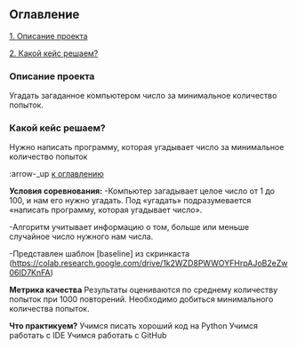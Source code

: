## Оглавление
[1. Описание проекта]()

[2. Какой кейс решаем?]()

### Описание проекта
Угадать загаданное компьютером число за минимальное количество попыток.

### Какой кейс решаем?
Нужно написать программу, которая угадывает число за минимальное количество попыток

:arrow-_up [к оглавлению]()

**Условия соревнования:**
-Компьютер загадывает целое число от 1 до 100, и нам его нужно угадать. Под «угадать» подразумевается «написать программу, которая угадывает число».

-Алгоритм учитывает информацию о том, больше или меньше случайное число нужного нам числа.

-Представлен шаблон [baseline] из скринкаста (https://colab.research.google.com/drive/1k2WZD8PWWOYFHrpAJoB2eZw06ID7KnFA)

**Метрика качества**
Результаты оцениваются по среднему количеству попыток при 1000 повторений. Необходимо добиться минимального количества попыток.

**Что практикуем?**
Учимся писать хороший код на Python
Учимся работать с IDE
Учимся работать с GitHub